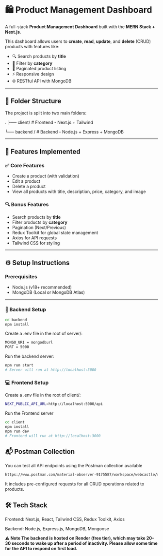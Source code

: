 
# 🛍️ Product Management Dashboard

A full-stack **Product Management Dashboard** built with the **MERN Stack + Next.js**.

This dashboard allows users to **create**, **read**, **update**, and **delete** (CRUD) products with features like:

- 🔍 Search products by **title**
- 🧠 Filter by **category**
- 📄 Paginated product listing
- ⚡ Responsive design
- 🌐 RESTful API with MongoDB

---

## 📁 Folder Structure

The project is split into two main folders:

.
├── client/ # Frontend - Next.js + Tailwind

└── backend / # Backend - Node.js + Express + MongoDB



---

## 🚀 Features Implemented

### ✅ Core Features
- Create a product (with validation)
- Edit a product
- Delete a product
- View all products with title, description, price, category, and image

### 🔍 Bonus Features
- Search products by **title**
- Filter products by **category**
- Pagination (Next/Previous)
- Redux Toolkit for global state management
- Axios for API requests
- Tailwind CSS for styling

---

## ⚙️ Setup Instructions

### Prerequisites
- Node.js (v18+ recommended)
- MongoDB (Local or MongoDB Atlas)

---

### 🔧 Backend Setup

```bash
cd backend
npm install

```
Create a .env file in the root of server/:
```bash
MONGO_URI = mongodburl
PORT = 5000
```

Run the backend server:
```bash
npm run start
# Server will run at http://localhost:5000
```

### 💻 Frontend Setup

Create a .env file in the root of client/:
```bash
NEXT_PUBLIC_API_URL=http://localhost:5000/api
```


Run the Frontend server
```bash
cd client
npm install
npm run dev
# Frontend will run at http://localhost:3000
```

## 📬 Postman Collection

You can test all API endpoints using the Postman collection available 
```bash
https://www.postman.com/material-observer-9175587/workspace/webcastle/request/33812661-6a9733eb-2b8a-46f2-b12a-b63a6990591d?action=share&creator=33812661&ctx=documentation
```
It includes pre-configured requests for all CRUD operations related to products.




## 🛠️ Tech Stack
Frontend: Next.js, React, Tailwind CSS, Redux Toolkit, Axios

Backend: Node.js, Express.js, MongoDB, Mongoose





**⚠️ Note
The backend is hosted on Render (free tier), which may take 20–30 seconds to wake up after a period of inactivity. Please allow some time for the API to respond on first load.**
